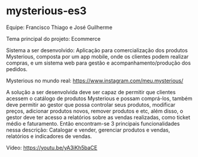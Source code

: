# mysterious-es3

Equipe: Francisco Thiago e José Guilherme

Tema principal do projeto: Ecommerce

Sistema a ser desenvolvido: Aplicação para comercialização dos produtos Mysterious, composta por um app mobile, onde os clientes podem realizar compras, e um sistema web para gestão e acompanhamento/produção dos pedidos.

Mysterious no mundo real: https://www.instagram.com/meu.mysterious/

A solução a ser desenvolvida deve ser capaz de permitir que clientes acessem o catálogo de produtos Mysterious e possam comprá-los, também deve permitir ao gestor que possa controlar seus produtos, modificar preços, adicionar produtos novos, remover produtos e etc, além disso, o gestor deve ter acesso a relatórios sobre as vendas realizadas, como ticket médio e faturamento. Então encontram-se 3 principais funcionalidades nessa descrição: Catalogar e vender, gerenciar produtos e vendas, relatórios e indicadores de vendas.

Vídeo: https://youtu.be/yA3iKh5baCE
